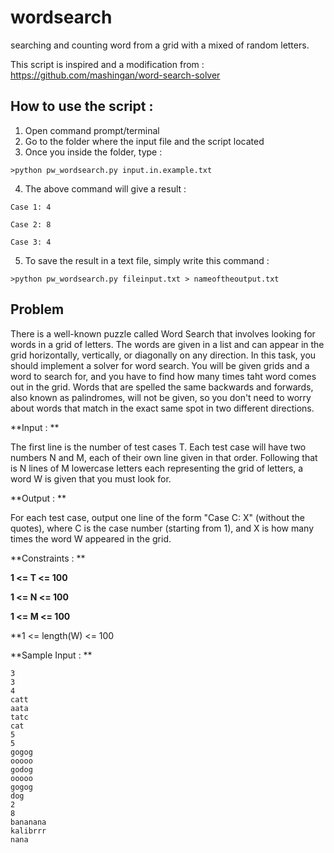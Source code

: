 # wordsearch
searching and counting word from a grid with a mixed of random letters.

This script is inspired and a modification from :
https://github.com/mashingan/word-search-solver


## How to use the script :
1. Open command prompt/terminal
2. Go to the folder where the input file and the script located
3. Once you inside the folder, type :
```
>python pw_wordsearch.py input.in.example.txt
```
4. The above command will give a result : 
```
Case 1: 4

Case 2: 8

Case 3: 4
```
5. To save the result in a text file, simply write this command : 
```
>python pw_wordsearch.py fileinput.txt > nameoftheoutput.txt
```


## Problem

There is a well-known puzzle called Word Search that involves looking for words
in a grid of letters. The words are given in a list and can appear in the grid
horizontally, vertically, or diagonally on any direction. In this task, you should
implement a solver for word search. You will be given grids and a word to search for,
and you have to find how many times taht word comes out in the grid. Words that are
spelled the same backwards and forwards, also known as palindromes,
will not be given, so you don't need to worry about words that match in the exact
same spot in two different directions.

**Input : **

The first line is the number of test cases T. Each test case will have two numbers
N and M, each of their own line given in that order. Following that is N lines of
M lowercase letters each representing the grid of letters, a word W is given that
you must look for.

**Output : **

For each test case, output one line of the form "Case C: X" (without the quotes),
where C is the case number (starting from 1), and X is how many times the word W
appeared in the grid.

**Constraints : **

**1 <= T <= 100**

**1 <= N <= 100**

**1 <= M <= 100**

**1 <= length(W) <= 100

**Sample Input : **
```
3
3
4
catt
aata
tatc
cat
5
5
gogog
ooooo
godog
ooooo
gogog
dog
2
8
bananana
kalibrrr
nana
```
